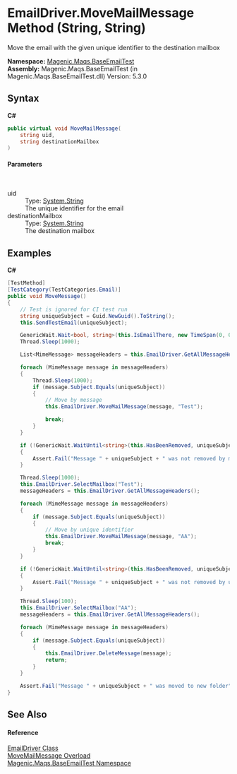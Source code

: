 # EmailDriver.MoveMailMessage Method (String, String)
 

Move the email with the given unique identifier to the destination mailbox

**Namespace:**&nbsp;<a href="MAQS_5/Email_AUTOGENERATED/Magenic-Maqs-BaseEmailTest_Namespace">Magenic.Maqs.BaseEmailTest</a><br />**Assembly:**&nbsp;Magenic.Maqs.BaseEmailTest (in Magenic.Maqs.BaseEmailTest.dll) Version: 5.3.0

## Syntax

**C#**<br />
``` C#
public virtual void MoveMailMessage(
	string uid,
	string destinationMailbox
)
```


#### Parameters
&nbsp;<dl><dt>uid</dt><dd>Type: <a href="http://msdn2.microsoft.com/en-us/library/s1wwdcbf" target="_blank">System.String</a><br />The unique identifier for the email</dd><dt>destinationMailbox</dt><dd>Type: <a href="http://msdn2.microsoft.com/en-us/library/s1wwdcbf" target="_blank">System.String</a><br />The destination mailbox</dd></dl>

## Examples

**C#**<br />
``` C#
[TestMethod]
[TestCategory(TestCategories.Email)]
public void MoveMessage()
{
    // Test is ignored for CI test run
    string uniqueSubject = Guid.NewGuid().ToString();
    this.SendTestEmail(uniqueSubject);

    GenericWait.Wait<bool, string>(this.IsEmailThere, new TimeSpan(0, 0, 1), new TimeSpan(0, 0, 30), uniqueSubject);
    Thread.Sleep(1000);

    List<MimeMessage> messageHeaders = this.EmailDriver.GetAllMessageHeaders();

    foreach (MimeMessage message in messageHeaders)
    {
        Thread.Sleep(1000);
        if (message.Subject.Equals(uniqueSubject))
        {
            // Move by message
            this.EmailDriver.MoveMailMessage(message, "Test");

            break;
        }
    }

    if (!GenericWait.WaitUntil<string>(this.HasBeenRemoved, uniqueSubject))
    {
        Assert.Fail("Message " + uniqueSubject + " was not removed by message");
    }

    Thread.Sleep(1000);
    this.EmailDriver.SelectMailbox("Test");
    messageHeaders = this.EmailDriver.GetAllMessageHeaders();

    foreach (MimeMessage message in messageHeaders)
    {
        if (message.Subject.Equals(uniqueSubject))
        {
            // Move by unique identifier
            this.EmailDriver.MoveMailMessage(message, "AA");
            break;
        }
    }

    if (!GenericWait.WaitUntil<string>(this.HasBeenRemoved, uniqueSubject))
    {
        Assert.Fail("Message " + uniqueSubject + " was not removed by uid");
    }

    Thread.Sleep(100);
    this.EmailDriver.SelectMailbox("AA");
    messageHeaders = this.EmailDriver.GetAllMessageHeaders();

    foreach (MimeMessage message in messageHeaders)
    {
        if (message.Subject.Equals(uniqueSubject))
        {
            this.EmailDriver.DeleteMessage(message);
            return;
        }
    }

    Assert.Fail("Message " + uniqueSubject + " was moved to new folder");
}
```


## See Also


#### Reference
<a href="MAQS_5/Email_AUTOGENERATED/EmailDriver_Class">EmailDriver Class</a><br /><a href="MAQS_5/Email_AUTOGENERATED/EmailDriver-MoveMailMessage_Method">MoveMailMessage Overload</a><br /><a href="MAQS_5/Email_AUTOGENERATED/Magenic-Maqs-BaseEmailTest_Namespace">Magenic.Maqs.BaseEmailTest Namespace</a><br />